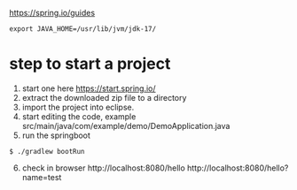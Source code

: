 https://spring.io/guides

```
export JAVA_HOME=/usr/lib/jvm/jdk-17/
```

# step to start a project
1. start one here https://start.spring.io/
2. extract the downloaded zip file to a directory
3. import the project into eclipse.
4. start editing the code, example src/main/java/com/example/demo/DemoApplication.java
5. run the springboot
```
$ ./gradlew bootRun
```
6. check in browser
http://localhost:8080/hello
http://localhost:8080/hello?name=test

